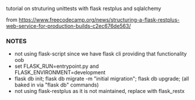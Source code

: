 tutorial on struturing unittests with flask restplus and sqlalchemy

from https://www.freecodecamp.org/news/structuring-a-flask-restplus-web-service-for-production-builds-c2ec676de563/

### NOTES ###
- not using flask-script since we have flask cli providing that functionality oob
- set FLASK_RUN=entrypoint.py and FLASK_ENVIRONMENT=development
- flask db init; flask db migrate -m "initial migration"; flask db upgrade; (all baked in via "flask db" commands)
- not using flask-restplus as it is not maintained, replace with flask_restx